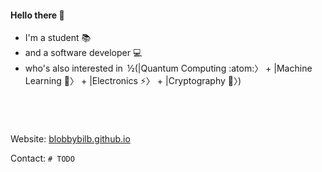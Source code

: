 #### Hello there 👀

- I'm a student 📚
- and a software developer 💻
- who's also interested in ½(|Quantum Computing :atom:〉 + |Machine Learning 🤖〉 + |Electronics ⚡️〉 + |Cryptography 🔐〉)
#
<br/>

Website: [blobbybilb.github.io](https://blobbybilb.github.io/)

Contact: `# TODO`


<!--
- 🔭 I’m currently working on ...
- 🌱 I’m currently learning ...
- 👯 I’m looking to collaborate on ...
- 🤔 I’m looking for help with ...
- 💬 Ask me about ...
- 📫 How to reach me: ...
- 😄 Pronouns: ...
- ⚡ Fun fact: ...
-->
